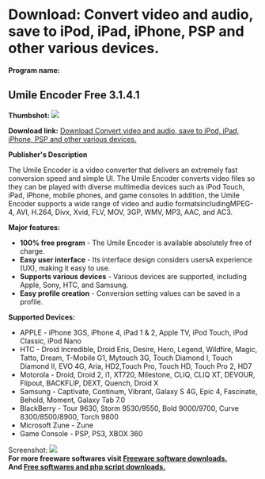 # Download: Convert video and audio, save to iPod, iPad, iPhone, PSP and other various devices.

**Program name:**

## Umile Encoder Free 3.1.4.1

  
**Thumbshot:** ![](http://www.freewarefiles.com/screenshot/umileencoder_md.jpg)   
  
**Download link:** [Download Convert video and audio, save to iPod, iPad, iPhone, PSP and other various devices.](http://freesoftwares.boysofts.com/Umile-Encoder_program_66150.html)  
  


**Publisher's Description**  
  


The Umile Encoder is a video converter that delivers an extremely fast conversion speed and simple UI. The Umile Encoder converts video files so they can be played with diverse multimedia devices such as iPod Touch, iPad, iPhone, mobile phones, and game consoles In addition, the Umile Encoder supports a wide range of video and audio formatsincludingMPEG-4, AVI, H.264, Divx, Xvid, FLV, MOV, 3GP, WMV, MP3, AAC, and AC3. 

**Major features:**

  * **100% free program** \- The Umile Encoder is available absolutely free of charge. 
  * **Easy user interface** \- Its interface design considers usersA experience (UX), making it easy to use. 
  * **Supports various devices** \- Various devices are supported, including Apple, Sony, HTC, and Samsung. 
  * **Easy profile creation** \- Conversion setting values can be saved in a profile. 

**Supported Devices:**

  * APPLE - iPhone 3GS, iPhone 4, iPad 1 & 2, Apple TV, iPod Touch, iPod Classic, iPod Nano 
  * HTC - Droid Incredible, Droid Eris, Desire, Hero, Legend, Wildfire, Magic, Tatto, Dream, T-Mobile G1, Mytouch 3G, Touch Diamond I, Touch Diamond II, EVO 4G, Aria, HD2,Touch Pro, Touch HD, Touch Pro 2, HD7 
  * Motorola - Droid, Droid 2, i1, XT720, Milestone, CLIQ, CLIQ XT, DEVOUR, Flipout, BACKFLIP, DEXT, Quench, Droid X 
  * Samsung - Captivate, Continum, Vibrant, Galaxy S 4G, Epic 4, Fascinate, Behold, Moment, Galaxy Tab 7.0 
  * BlackBerry - Tour 9630, Storm 9530/9550, Bold 9000/9700, Curve 8300/8500/8900, Torch 9800 
  * Microsoft Zune - Zune 
  * Game Console - PSP, PS3, XBOX 360 

  
  
Screenshot: ![](http://www.freewarefiles.com/screenshot/umileencoder.jpg)   
**For more freeware softwares visit [Freeware software downloads.](http://freesoftwares.boysofts.com/)**   
**And [Free softwares and php script downloads.](http://www.boysofts.com/)**

